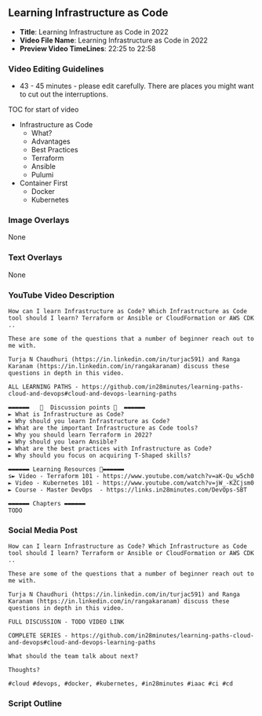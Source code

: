 ##  Learning Infrastructure as Code

- **Title**: Learning Infrastructure as Code in 2022
- **Video File Name**: Learning Infrastructure as Code in 2022
- **Preview Video TimeLines**: 22:25 to 22:58

### Video Editing Guidelines

- 43 - 45 minutes - please edit carefully. There are places you might want to cut out the interruptions.

TOC for start of video
- Infrastructure as Code
	- What?
	- Advantages
	- Best Practices
	- Terraform
	- Ansible
	- Pulumi
- Container First
	- Docker
	- Kubernetes


### Image Overlays

None

### Text Overlays

None

### YouTube Video Description


```
How can I learn Infrastructure as Code? Which Infrastructure as Code tool should I learn? Terraform or Ansible or CloudFormation or AWS CDK ..

These are some of the questions that a number of beginner reach out to me with.

Turja N Chaudhuri (https://in.linkedin.com/in/turjac591) and Ranga Karanam (https://in.linkedin.com/in/rangakaranam) discuss these questions in depth in this video.

ALL LEARNING PATHS - https://github.com/in28minutes/learning-paths-cloud-and-devops#cloud-and-devops-learning-paths

▬▬▬▬▬▬   💎  Discussion points 💎  ▬▬▬▬▬▬ 
► What is Infrastructure as Code?
► Why should you learn Infrastructure as Code?
► What are the important Infrastructure as Code tools?
► Why you should learn Terraform in 2022?
► Why should you learn Ansible?
► What are the best practices with Infrastructure as Code?
► Why should you focus on acquiring T-Shaped skills?

▬▬▬▬▬▬ Learning Resources 🔗▬▬▬▬▬▬ 
s► Video - Terraform 101 - https://www.youtube.com/watch?v=aK-Qu_w5ch0
► Video - Kubernetes 101 - https://www.youtube.com/watch?v=jW_-KZCjsm0
► Course - Master DevOps  - https://links.in28minutes.com/DevOps-SBT

▬▬▬▬▬▬ Chapters ▬▬▬▬▬▬ 
TODO
```


### Social Media Post

```
How can I learn Infrastructure as Code? Which Infrastructure as Code tool should I learn? Terraform or Ansible or CloudFormation or AWS CDK ..

These are some of the questions that a number of beginner reach out to me with.

Turja N Chaudhuri (https://in.linkedin.com/in/turjac591) and Ranga Karanam (https://in.linkedin.com/in/rangakaranam) discuss these questions in depth in this video.

FULL DISCUSSION - TODO VIDEO LINK

COMPLETE SERIES - https://github.com/in28minutes/learning-paths-cloud-and-devops#cloud-and-devops-learning-paths

What should the team talk about next? 

Thoughts?

#cloud #devops, #docker, #kubernetes, #in28minutes #iaac #ci #cd
```

### Script Outline

```
```